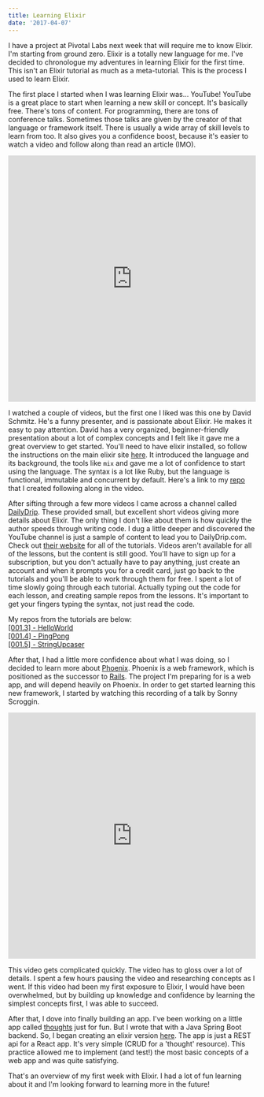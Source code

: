 ```yaml
---
title: Learning Elixir
date: '2017-04-07'
---
```


I have a project at Pivotal Labs next week that will require me to know Elixir. I'm starting from ground zero. Elixir is a totally new language for me. I've decided to chronologue my adventures in learning Elixir for the first time. This isn't an Elixir tutorial as much as a meta-tutorial. This is the process I used to learn Elixir.

The first place I started when I was learning Elixir was… YouTube! YouTube is a great place to start when learning a new skill or concept. It's basically free. There's tons of content. For programming, there are tons of conference talks. Sometimes those talks are given by the creator of that language or framework itself. There is usually a wide array of skill levels to learn from too. It also gives you a confidence boost, because it's easier to watch a video and follow along than read an article (IMO).

<iframe width="100%" height="500px" src="https://www.youtube.com/embed/naNN_gJas2A" frameborder="0" allowfullscreen></iframe>

I watched a couple of videos, but the first one I liked was this one by David Schmitz. He's a funny presenter, and is passionate about Elixir. He makes it easy to pay attention. David has a very organized, beginner-friendly presentation about a lot of complex concepts and I felt like it gave me a great overview to get started. You'll need to have elixir installed, so follow the instructions on the main elixir site [here](http://elixir-lang.org/install.html). It introduced the language and its background, the tools like `mix` and gave me a lot of confidence to start using the language. The syntax is a lot like Ruby, but the language is functional, immutable and concurrent by default. Here's a link to my [repo](https://github.com/williamdotcool/pizzademo) that I created following along in the video.

After sifting through a few more videos I came across a channel called [DailyDrip](https://www.youtube.com/channel/UC5bb9M3QwGUerJEr8ilIzIA). These provided small, but excellent short videos giving more details about Elixir. The only thing I don't like about them is how quickly the author speeds through writing code. I dug a little deeper and discovered the YouTube channel is just a sample of content to lead you to DailyDrip.com. Check out [their website](https://www.dailydrip.com/topics/elixir) for all of the tutorials. Videos aren't available for all of the lessons, but the content is still good. You'll have to sign up for a subscription, but you don't actually have to pay anything, just create an account and when it prompts you for a credit card, just go back to the tutorials and you'll be able to work through them for free. I spent a lot of time slowly going through each tutorial. Actually typing out the code for each lesson, and creating sample repos from the lessons. It's important to get your fingers typing the syntax, not just read the code.

My repos from the tutorials are below: <br />
[[001.3] - HelloWorld](https://github.com/williamdotcool/hello_world) <br />
[[001.4] - PingPong](https://github.com/williamdotcool/ping_pong) <br />
[[001.5] - StringUpcaser](https://github.com/williamdotcool/string_upcaser)

After that, I had a little more confidence about what I was doing, so I decided to learn more about [Phoenix](http://www.phoenixframework.org/). Phoenix is a web framework, which is positioned as the successor to [Rails](http://rubyonrails.org/). The project I'm preparing for is a web app, and will depend heavily on Phoenix. In order to get started learning this new framework, I started by watching this recording of a talk by Sonny Scroggin.

<iframe width="100%" height="500px" src="https://www.youtube.com/embed/F-7MX_Az6_4" frameborder="0" allowfullscreen></iframe>

This video gets complicated quickly. The video has to gloss over a lot of details. I spent a few hours pausing the video and researching concepts as I went. If this video had been my first exposure to Elixir, I would have been overwhelmed, but by building up knowledge and confidence by learning the simplest concepts first, I was able to succeed.

After that, I dove into finally building an app. I've been working on a little app called [thoughts](https://github.com/williamdotcool/thoughts) just for fun. But I wrote that with a Java Spring Boot backend. So, I began creating an elixir version [here](https://github.com/williamdotcool/elixir-thoughts). The app is just a REST api for a React app. It's very simple (CRUD for a 'thought' resource). This practice allowed me to implement (and test!) the most basic concepts of a web app and was quite satisfying.

That's an overview of my first week with Elixir. I had a lot of fun learning about it and I'm looking forward to learning more in the future!

